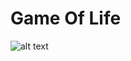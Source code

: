 # Game Of Life

![alt text](https://raw.githubusercontent.com/thecodebasesite/game-of-life/master/docs/game-of-life.gif)